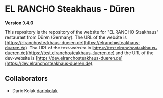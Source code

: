 # EL RANCHO Steakhaus - Düren

**Version 0.4.0**

This repository is the repository of the website for "EL RANCHO Steakhaus" restaurant from Düren (Germany).
The URL of the website is [https://elranchosteakhaus-dueren.de](https://elranchosteakhaus-dueren.de). The URL of the test-website is [https://test.elranchosteakhaus-dueren.de](https://test.elranchosteakhaus-dueren.de) and the URL
of the dev-website is [https://dev.elranchosteakhaus-dueren.de](https://dev.elranchosteakhaus-dueren.de).

## Collaborators

- Dario Kolak [dariokolak](https://github.com/dariokolak)
